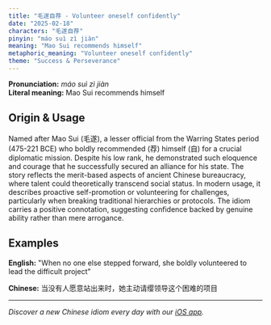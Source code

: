 ```yaml
---
title: "毛遂自荐 - Volunteer oneself confidently"
date: "2025-02-18"
characters: "毛遂自荐"
pinyin: "máo suì zì jiàn"
meaning: "Mao Sui recommends himself"
metaphoric_meaning: "Volunteer oneself confidently"
theme: "Success & Perseverance"
---
```


**Pronunciation:** *máo suì zì jiàn*  
**Literal meaning:** Mao Sui recommends himself

## Origin & Usage

Named after Mao Sui (毛遂), a lesser official from the Warring States period (475-221 BCE) who boldly recommended (荐) himself (自) for a crucial diplomatic mission. Despite his low rank, he demonstrated such eloquence and courage that he successfully secured an alliance for his state. The story reflects the merit-based aspects of ancient Chinese bureaucracy, where talent could theoretically transcend social status. In modern usage, it describes proactive self-promotion or volunteering for challenges, particularly when breaking traditional hierarchies or protocols. The idiom carries a positive connotation, suggesting confidence backed by genuine ability rather than mere arrogance.

## Examples

**English:** "When no one else stepped forward, she boldly volunteered to lead the difficult project"

**Chinese:** 当没有人愿意站出来时，她主动请缨领导这个困难的项目

---

*Discover a new Chinese idiom every day with our [iOS app](https://apps.apple.com/us/app/daily-chinese-idioms/id6740611324).*
